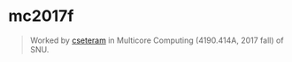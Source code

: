 # mc2017f
> Worked by [cseteram](https://github.com/cseteram) in Multicore Computing (4190.414A, 2017 fall) of SNU.
